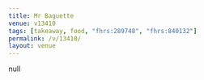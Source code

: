 ```yaml
---
title: Mr Baguette
venue: v13410
tags: [takeaway, food, "fhrs:289748", "fhrs:840132"]
permalink: /v/13410/
layout: venue
---
```

null